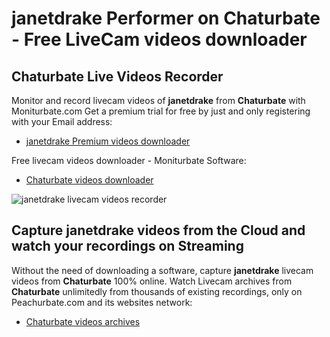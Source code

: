 # janetdrake Performer on Chaturbate - Free LiveCam videos downloader

## Chaturbate Live Videos Recorder

Monitor and record livecam videos of **janetdrake** from **Chaturbate** with Moniturbate.com
Get a premium trial for free by just and only registering with your Email address:
* [janetdrake Premium videos downloader](https://moniturbate.com/request-demo-licence-key.html)

Free livecam videos downloader - Moniturbate Software:
* [Chaturbate videos downloader](https://moniturbate.com/moniturbate-download-software.html)

![janetdrake livecam videos recorder](https://peachurnet.com/templates/moniturbate-software.png)


## Capture janetdrake videos from the Cloud and watch your recordings on Streaming

Without the need of downloading a software, capture **janetdrake** livecam videos from **Chaturbate** 100% online.
Watch Livecam archives from **Chaturbate** unlimitedly from thousands of existing recordings, only on Peachurbate.com and its websites network:
* [Chaturbate videos archives](https://peachurnet.com/)